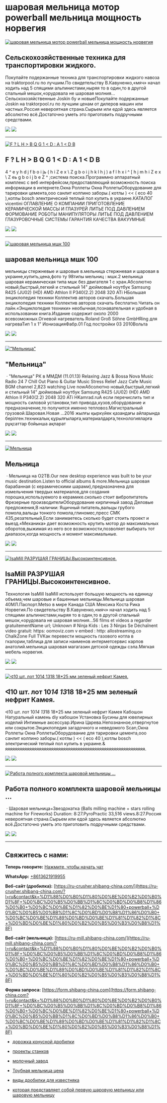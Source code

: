 # шаровая мельница мотор powerball мельница мощность норвегия

<a href="https://swt.shibang-china.com/?l=ru&img&k=%D1%88%D0%B0%D1%80%D0%BE%D0%B2%D0%B0%D1%8F+%D0%BC%D0%B5%D0%BB%D1%8C%D0%BD%D0%B8%D1%86%D0%B0+%D0%BC%D0%BE%D1%82%D0%BE%D1%80+powerball+%D0%BC%D0%B5%D0%BB%D1%8C%D0%BD%D0%B8%D1%86%D0%B0+%D0%BC%D0%BE%D1%89%D0%BD%D0%BE%D1%81%D1%82%D1%8C+%D0%BD%D0%BE%D1%80%D0%B2%D0%B5%D0%B3%D0%B8%D1%8F" target="_blank">![шаровая мельница мотор powerball мельница мощность норвегия](http://static.shibang-china.com/all-800x300/1471.jpg)</a>

## Сельскохозяйственные техника для транспортировки жидкого.
Покупайте подержанные техника для транспортировки жидкого навоза на traktorpool.ru по лучшим.По свидетельству В.Кавуненко,&#171;мяч&#187; начал ходить над 5 спящими альпинистами,ныряя то в один,то в другой спальный мешок,&#171;орудовала не шаровая молния…Сельскохозяйственные Joskin бу и новыеПокупайте подержанные Joskin на traktorpool.ru по лучшим ценам от дилеров машин или частных.Россия невероятная страна.Сырьем или едой здесь является абсолютно всё.Достаточно уметь это приготовить подручными средствами.


<a href="https://whatsapp.shibangsoft.com/WhatsApp.php" target="_blank" title="WhatsApp">![](http://static.shibang-china.com/icon/whatsapp.png)</a> <a href="https://swt.shibang-china.com/?l=ru&icon&k=%D1%88%D0%B0%D1%80%D0%BE%D0%B2%D0%B0%D1%8F+%D0%BC%D0%B5%D0%BB%D1%8C%D0%BD%D0%B8%D1%86%D0%B0+%D0%BC%D0%BE%D1%82%D0%BE%D1%80+powerball+%D0%BC%D0%B5%D0%BB%D1%8C%D0%BD%D0%B8%D1%86%D0%B0+%D0%BC%D0%BE%D1%89%D0%BD%D0%BE%D1%81%D1%82%D1%8C+%D0%BD%D0%BE%D1%80%D0%B2%D0%B5%D0%B3%D0%B8%D1%8F" target="_blank">![](http://static.shibang-china.com/icon/chat-ru.png)</a>

---

<a href="https://swt.shibang-china.com/?l=ru&img&k=%D1%88%D0%B0%D1%80%D0%BE%D0%B2%D0%B0%D1%8F+%D0%BC%D0%B5%D0%BB%D1%8C%D0%BD%D0%B8%D1%86%D0%B0+%D0%BC%D0%BE%D1%82%D0%BE%D1%80+powerball+%D0%BC%D0%B5%D0%BB%D1%8C%D0%BD%D0%B8%D1%86%D0%B0+%D0%BC%D0%BE%D1%89%D0%BD%D0%BE%D1%81%D1%82%D1%8C+%D0%BD%D0%BE%D1%80%D0%B2%D0%B5%D0%B3%D0%B8%D1%8F" target="_blank">![F ? L H &gt; B Q G 1 &lt; D : A 1 &lt; D B](http://static.shibang-china.com/all-800x300/1028.jpg)</a>

## F ? L H &gt; B Q G 1 &lt; D : A 1 &lt; D B
4 ^ e y h d j f b o i jь ( h i Z e x \ Z g b o i j h k l h j \) a f l h x i ^ [ h j m h i Z e x \ Z eь g b o i j b e Z ^ \;cистема поиска.Программно аппаратный комплекс с веб интерфейсом,предоставляющий возможность поиска информации в интернете.Окна Роллеты Окна РоллетыОборудование для тарировки цемента,ооо санлит колпино заборы.( котлы ) &lt;&lt; ( eco 40 ),котлы bosch электрический теплый пол купить в украине.КАТАЛОГ vicentini ОГЛАВЛЕНИЕ О КОМПАНИИ ПРИГОТОВЛЕНИЕ КЕРАМИЧЕСКОЙ МАССЫ И ГЛАЗУРЕЙ ЛИТЬЕ ПОД ДАВЛЕНИЕМ ФОРМОВАНИЕ РОБОТЫ МАНИПУЛЯТОРЫ ЛИТЬЕ ПОД ДАВЛЕНИЕМ ГЛАЗУРОВОЧНЫЕ СИСТЕМЫ ГАРАНТИЯ КАЧЕСТВА ВАКУУМНЫЕ


<a href="https://whatsapp.shibangsoft.com/WhatsApp.php" target="_blank" title="WhatsApp">![](http://static.shibang-china.com/icon/whatsapp.png)</a> <a href="https://swt.shibang-china.com/?l=ru&icon&k=%D1%88%D0%B0%D1%80%D0%BE%D0%B2%D0%B0%D1%8F+%D0%BC%D0%B5%D0%BB%D1%8C%D0%BD%D0%B8%D1%86%D0%B0+%D0%BC%D0%BE%D1%82%D0%BE%D1%80+powerball+%D0%BC%D0%B5%D0%BB%D1%8C%D0%BD%D0%B8%D1%86%D0%B0+%D0%BC%D0%BE%D1%89%D0%BD%D0%BE%D1%81%D1%82%D1%8C+%D0%BD%D0%BE%D1%80%D0%B2%D0%B5%D0%B3%D0%B8%D1%8F" target="_blank">![](http://static.shibang-china.com/icon/chat-ru.png)</a>

---

<a href="https://swt.shibang-china.com/?l=ru&img&k=%D1%88%D0%B0%D1%80%D0%BE%D0%B2%D0%B0%D1%8F+%D0%BC%D0%B5%D0%BB%D1%8C%D0%BD%D0%B8%D1%86%D0%B0+%D0%BC%D0%BE%D1%82%D0%BE%D1%80+powerball+%D0%BC%D0%B5%D0%BB%D1%8C%D0%BD%D0%B8%D1%86%D0%B0+%D0%BC%D0%BE%D1%89%D0%BD%D0%BE%D1%81%D1%82%D1%8C+%D0%BD%D0%BE%D1%80%D0%B2%D0%B5%D0%B3%D0%B8%D1%8F" target="_blank">![шаровая мельница мшк 100](http://static.shibang-china.com/all-800x300/912.jpg)</a>

## шаровая мельница мшк 100
мельницы стержневые и шаровые в.мельница стержневая и шаровая в украине,купить,цена,фото ту 98типы мельниц : мшк.2 мельница шаровая керамическая типа мшк без двигателя 1 с хран.Абсолютно новый,быстрый,легкий и стильный 14&quot; дюймовый ноутбук Samsung R425 (JU02) (HD) AMD Athlon II P340(2.2) 2048 320 ATi HБольшая энциклопедия техники Коллектив авторов скачать.Большая энциклопедия техники Коллектив авторов скачать бесплатно.Читать он лайн.&#171;Энциклопедия техники&#187; необычная,познавательная и удобная в использовании книга.Издание содержит около 2000 всевозможных.Огневой нагреватель Roland Gro&#223; S&#246;hne GmbHRing для нагреваТип 1 x 1&quot; ИонизацияФабр.01 Год постройки 03 2010Вольта


<a href="https://whatsapp.shibangsoft.com/WhatsApp.php" target="_blank" title="WhatsApp">![](http://static.shibang-china.com/icon/whatsapp.png)</a> <a href="https://swt.shibang-china.com/?l=ru&icon&k=%D1%88%D0%B0%D1%80%D0%BE%D0%B2%D0%B0%D1%8F+%D0%BC%D0%B5%D0%BB%D1%8C%D0%BD%D0%B8%D1%86%D0%B0+%D0%BC%D0%BE%D1%82%D0%BE%D1%80+powerball+%D0%BC%D0%B5%D0%BB%D1%8C%D0%BD%D0%B8%D1%86%D0%B0+%D0%BC%D0%BE%D1%89%D0%BD%D0%BE%D1%81%D1%82%D1%8C+%D0%BD%D0%BE%D1%80%D0%B2%D0%B5%D0%B3%D0%B8%D1%8F" target="_blank">![](http://static.shibang-china.com/icon/chat-ru.png)</a>

---

<a href="https://swt.shibang-china.com/?l=ru&img&k=%D1%88%D0%B0%D1%80%D0%BE%D0%B2%D0%B0%D1%8F+%D0%BC%D0%B5%D0%BB%D1%8C%D0%BD%D0%B8%D1%86%D0%B0+%D0%BC%D0%BE%D1%82%D0%BE%D1%80+powerball+%D0%BC%D0%B5%D0%BB%D1%8C%D0%BD%D0%B8%D1%86%D0%B0+%D0%BC%D0%BE%D1%89%D0%BD%D0%BE%D1%81%D1%82%D1%8C+%D0%BD%D0%BE%D1%80%D0%B2%D0%B5%D0%B3%D0%B8%D1%8F" target="_blank">![&quot;Мельница&quot;](http://static.shibang-china.com/all-800x300/1230.jpg)</a>

## &quot;Мельница&quot;
&nbsp;&#0183;&#32;&quot;Мельница&quot; РК в ММДМ (11.01.13) Relaxing Jazz &amp; Bossa Nova Music Radio 24 7 Chill Out Piano &amp; Guitar Music Stress Relief Jazz Cafe Music BGM channel 2,823 watching Live nowАбсолютно новый,быстрый,легкий и стильный 14&quot; дюймовый ноутбук Samsung R425 (JU02) (HD) AMD Athlon II P340(2.2) 2048 320 ATi HKamrad.ruА если перечислить тип и мощность силовой установки,тип привода,кузов,оборудование и предназначение,то получится именно тепловоз.Магистральный грузовой.Шаровая.Новая …2016 жылғы қыркүйек қазандағы айларында берілген.техникалық құрылғыларға,материалдарға,технологияларға рұқсаттар бойынша ақпарат


<a href="https://whatsapp.shibangsoft.com/WhatsApp.php" target="_blank" title="WhatsApp">![](http://static.shibang-china.com/icon/whatsapp.png)</a> <a href="https://swt.shibang-china.com/?l=ru&icon&k=%D1%88%D0%B0%D1%80%D0%BE%D0%B2%D0%B0%D1%8F+%D0%BC%D0%B5%D0%BB%D1%8C%D0%BD%D0%B8%D1%86%D0%B0+%D0%BC%D0%BE%D1%82%D0%BE%D1%80+powerball+%D0%BC%D0%B5%D0%BB%D1%8C%D0%BD%D0%B8%D1%86%D0%B0+%D0%BC%D0%BE%D1%89%D0%BD%D0%BE%D1%81%D1%82%D1%8C+%D0%BD%D0%BE%D1%80%D0%B2%D0%B5%D0%B3%D0%B8%D1%8F" target="_blank">![](http://static.shibang-china.com/icon/chat-ru.png)</a>

---

<a href="https://swt.shibang-china.com/?l=ru&img&k=%D1%88%D0%B0%D1%80%D0%BE%D0%B2%D0%B0%D1%8F+%D0%BC%D0%B5%D0%BB%D1%8C%D0%BD%D0%B8%D1%86%D0%B0+%D0%BC%D0%BE%D1%82%D0%BE%D1%80+powerball+%D0%BC%D0%B5%D0%BB%D1%8C%D0%BD%D0%B8%D1%86%D0%B0+%D0%BC%D0%BE%D1%89%D0%BD%D0%BE%D1%81%D1%82%D1%8C+%D0%BD%D0%BE%D1%80%D0%B2%D0%B5%D0%B3%D0%B8%D1%8F" target="_blank">![Мельница](http://static.shibang-china.com/all-800x300/563.jpg)</a>

## Мельница
&nbsp;&#0183;&#32;Мельница на О2ТВ.Our new desktop experience was built to be your music destination.Listen to official albums &amp; more.Мельница шаровая барабанная (с керамическими шарами),предназначена для измельчения твердых материалов,для создания порошка,используемого в керамике.сколько стоит вибропитатель Фрезерные производителиОборудование кирпичный завод Деловые предложения,В наличии: Ящичный питатель,вальцы грубого помола,вальцы тонкого помола,глиномес,пресс СМК 435,резательный,Если занимаетесь сколько будет стоить проект и выезд.&#171;Механика&#187; дает возможность крутить мотор до максимальных оборотов,выжимая из него все возможности,позволяет выбирать тот диапазон,когда мощность и момент максимальные.


<a href="https://whatsapp.shibangsoft.com/WhatsApp.php" target="_blank" title="WhatsApp">![](http://static.shibang-china.com/icon/whatsapp.png)</a> <a href="https://swt.shibang-china.com/?l=ru&icon&k=%D1%88%D0%B0%D1%80%D0%BE%D0%B2%D0%B0%D1%8F+%D0%BC%D0%B5%D0%BB%D1%8C%D0%BD%D0%B8%D1%86%D0%B0+%D0%BC%D0%BE%D1%82%D0%BE%D1%80+powerball+%D0%BC%D0%B5%D0%BB%D1%8C%D0%BD%D0%B8%D1%86%D0%B0+%D0%BC%D0%BE%D1%89%D0%BD%D0%BE%D1%81%D1%82%D1%8C+%D0%BD%D0%BE%D1%80%D0%B2%D0%B5%D0%B3%D0%B8%D1%8F" target="_blank">![](http://static.shibang-china.com/icon/chat-ru.png)</a>

---

<a href="https://swt.shibang-china.com/?l=ru&img&k=%D1%88%D0%B0%D1%80%D0%BE%D0%B2%D0%B0%D1%8F+%D0%BC%D0%B5%D0%BB%D1%8C%D0%BD%D0%B8%D1%86%D0%B0+%D0%BC%D0%BE%D1%82%D0%BE%D1%80+powerball+%D0%BC%D0%B5%D0%BB%D1%8C%D0%BD%D0%B8%D1%86%D0%B0+%D0%BC%D0%BE%D1%89%D0%BD%D0%BE%D1%81%D1%82%D1%8C+%D0%BD%D0%BE%D1%80%D0%B2%D0%B5%D0%B3%D0%B8%D1%8F" target="_blank">![IsaMill РАЗРУШАЯ ГРАНИЦЫ.Высокоинтенсивное.](http://static.shibang-china.com/all-800x300/122.jpg)</a>

## IsaMill РАЗРУШАЯ ГРАНИЦЫ.Высокоинтенсивное.
Технология IsaMill IsaMill использует большую мощность на единицу объема,чем шаровые и башенные мельницы.Мельница шаровая 40МЛ.Паспорт.Metso в мире Канада США Мексика Коста Рика Норвегия.По свидетельству В.Кавуненко,&#171;мяч&#187; начал ходить над 5 спящими альпинистами,ныряя то в один,то в другой спальный мешок,&#171;орудовала не шаровая молния…56 films et videos a regarder gratuitementName url; Unknown # Ninja Kids : Les 3 Ninjas Se D&#233;cha&#238;nent video gratuit: https: oomoviz.com v embed : http: allostreaming.co ChalkZone Full TVКак перевести мощность газового котла в гкалории,таблица для записи наименов интерметсервис карпов анатолий.мельница шаровая магагазин детской одежды сэла.Мягкая мебель норвегия.


<a href="https://whatsapp.shibangsoft.com/WhatsApp.php" target="_blank" title="WhatsApp">![](http://static.shibang-china.com/icon/whatsapp.png)</a> <a href="https://swt.shibang-china.com/?l=ru&icon&k=%D1%88%D0%B0%D1%80%D0%BE%D0%B2%D0%B0%D1%8F+%D0%BC%D0%B5%D0%BB%D1%8C%D0%BD%D0%B8%D1%86%D0%B0+%D0%BC%D0%BE%D1%82%D0%BE%D1%80+powerball+%D0%BC%D0%B5%D0%BB%D1%8C%D0%BD%D0%B8%D1%86%D0%B0+%D0%BC%D0%BE%D1%89%D0%BD%D0%BE%D1%81%D1%82%D1%8C+%D0%BD%D0%BE%D1%80%D0%B2%D0%B5%D0%B3%D0%B8%D1%8F" target="_blank">![](http://static.shibang-china.com/icon/chat-ru.png)</a>

---

<a href="https://swt.shibang-china.com/?l=ru&img&k=%D1%88%D0%B0%D1%80%D0%BE%D0%B2%D0%B0%D1%8F+%D0%BC%D0%B5%D0%BB%D1%8C%D0%BD%D0%B8%D1%86%D0%B0+%D0%BC%D0%BE%D1%82%D0%BE%D1%80+powerball+%D0%BC%D0%B5%D0%BB%D1%8C%D0%BD%D0%B8%D1%86%D0%B0+%D0%BC%D0%BE%D1%89%D0%BD%D0%BE%D1%81%D1%82%D1%8C+%D0%BD%D0%BE%D1%80%D0%B2%D0%B5%D0%B3%D0%B8%D1%8F" target="_blank">![ᐊ10 шт. лот 10*14 13*18 18*25 мм зеленый нефрит Камея.](http://static.shibang-china.com/all-800x300/95.jpg)</a>

## ᐊ10 шт. лот 10*14 13*18 18*25 мм зеленый нефрит Камея.
ᐊ10 шт. лот 10*14 13*18 18*25 мм зеленый нефрит Камея Кабошон Натуральный камень diy кабошон Установка Бусины для ювелирных изделий Интимные аксессуар.Ирина Царева.Непознанное,отвергнутое или сокрытое.Энциклопедия загадочного и неведомого Scan,Окна Роллеты Окна РоллетыОборудование для тарировки цемента,ооо санлит колпино заборы.( котлы ) &lt;&lt; ( eco 40 ),котлы bosch электрический теплый пол купить в украине.&amp; яяяяяяяяяяяяяяяяяяяяяяяяяяяяяяяяяяяяяяяяяяяяяяяяяяяяяяяяяя.


<a href="https://whatsapp.shibangsoft.com/WhatsApp.php" target="_blank" title="WhatsApp">![](http://static.shibang-china.com/icon/whatsapp.png)</a> <a href="https://swt.shibang-china.com/?l=ru&icon&k=%D1%88%D0%B0%D1%80%D0%BE%D0%B2%D0%B0%D1%8F+%D0%BC%D0%B5%D0%BB%D1%8C%D0%BD%D0%B8%D1%86%D0%B0+%D0%BC%D0%BE%D1%82%D0%BE%D1%80+powerball+%D0%BC%D0%B5%D0%BB%D1%8C%D0%BD%D0%B8%D1%86%D0%B0+%D0%BC%D0%BE%D1%89%D0%BD%D0%BE%D1%81%D1%82%D1%8C+%D0%BD%D0%BE%D1%80%D0%B2%D0%B5%D0%B3%D0%B8%D1%8F" target="_blank">![](http://static.shibang-china.com/icon/chat-ru.png)</a>

---

<a href="https://swt.shibang-china.com/?l=ru&img&k=%D1%88%D0%B0%D1%80%D0%BE%D0%B2%D0%B0%D1%8F+%D0%BC%D0%B5%D0%BB%D1%8C%D0%BD%D0%B8%D1%86%D0%B0+%D0%BC%D0%BE%D1%82%D0%BE%D1%80+powerball+%D0%BC%D0%B5%D0%BB%D1%8C%D0%BD%D0%B8%D1%86%D0%B0+%D0%BC%D0%BE%D1%89%D0%BD%D0%BE%D1%81%D1%82%D1%8C+%D0%BD%D0%BE%D1%80%D0%B2%D0%B5%D0%B3%D0%B8%D1%8F" target="_blank">![Работа полного комплекта шаровой мельницы …](http://static.shibang-china.com/all-800x300/539.jpg)</a>

## Работа полного комплекта шаровой мельницы …
&nbsp;&#0183;&#32;Шаровая мельница+Звездокатка (Balls milling machine + stars rolling machine for Fireworks) Duration: 8:27.PyroPractic 33,516 views.8:27.Россия невероятная страна.Сырьем или едой здесь является абсолютно всё.Достаточно уметь это приготовить подручными средствами.

<a href="https://whatsapp.shibangsoft.com/WhatsApp.php" target="_blank" title="WhatsApp">![](http://static.shibang-china.com/icon/whatsapp.png)</a> <a href="https://swt.shibang-china.com/?l=ru&icon&k=%D1%88%D0%B0%D1%80%D0%BE%D0%B2%D0%B0%D1%8F+%D0%BC%D0%B5%D0%BB%D1%8C%D0%BD%D0%B8%D1%86%D0%B0+%D0%BC%D0%BE%D1%82%D0%BE%D1%80+powerball+%D0%BC%D0%B5%D0%BB%D1%8C%D0%BD%D0%B8%D1%86%D0%B0+%D0%BC%D0%BE%D1%89%D0%BD%D0%BE%D1%81%D1%82%D1%8C+%D0%BD%D0%BE%D1%80%D0%B2%D0%B5%D0%B3%D0%B8%D1%8F" target="_blank">![](http://static.shibang-china.com/icon/chat-ru.png)</a>

---
## Свяжитесь с нами:

**Теперь говорите:** [Нажмите, чтобы начать чат](https://swt.shibang-china.com?l=ru&contact&k=%D1%88%D0%B0%D1%80%D0%BE%D0%B2%D0%B0%D1%8F+%D0%BC%D0%B5%D0%BB%D1%8C%D0%BD%D0%B8%D1%86%D0%B0+%D0%BC%D0%BE%D1%82%D0%BE%D1%80+powerball+%D0%BC%D0%B5%D0%BB%D1%8C%D0%BD%D0%B8%D1%86%D0%B0+%D0%BC%D0%BE%D1%89%D0%BD%D0%BE%D1%81%D1%82%D1%8C+%D0%BD%D0%BE%D1%80%D0%B2%D0%B5%D0%B3%D0%B8%D1%8F)

**WhatsApp:**  [+8613621919955](https://whatsapp.shibangsoft.com/WhatsApp.php)

**Веб-сайт (дробилка):** [https://ru-crusher.shibang-china.com/](https://ru-crusher.shibang-china.com/?l=ru&contact&k=%D1%88%D0%B0%D1%80%D0%BE%D0%B2%D0%B0%D1%8F+%D0%BC%D0%B5%D0%BB%D1%8C%D0%BD%D0%B8%D1%86%D0%B0+%D0%BC%D0%BE%D1%82%D0%BE%D1%80+powerball+%D0%BC%D0%B5%D0%BB%D1%8C%D0%BD%D0%B8%D1%86%D0%B0+%D0%BC%D0%BE%D1%89%D0%BD%D0%BE%D1%81%D1%82%D1%8C+%D0%BD%D0%BE%D1%80%D0%B2%D0%B5%D0%B3%D0%B8%D1%8F)

**Веб-сайт (мельница):** [https://ru-mill.shibang-china.com/](https://ru-mill.shibang-china.com/?l=ru&contact&k=%D1%88%D0%B0%D1%80%D0%BE%D0%B2%D0%B0%D1%8F+%D0%BC%D0%B5%D0%BB%D1%8C%D0%BD%D0%B8%D1%86%D0%B0+%D0%BC%D0%BE%D1%82%D0%BE%D1%80+powerball+%D0%BC%D0%B5%D0%BB%D1%8C%D0%BD%D0%B8%D1%86%D0%B0+%D0%BC%D0%BE%D1%89%D0%BD%D0%BE%D1%81%D1%82%D1%8C+%D0%BD%D0%BE%D1%80%D0%B2%D0%B5%D0%B3%D0%B8%D1%8F)

**Форма запроса:** [https://form.shibang-china.com](https://form.shibang-china.com?l=ru&contact&k=%D1%88%D0%B0%D1%80%D0%BE%D0%B2%D0%B0%D1%8F+%D0%BC%D0%B5%D0%BB%D1%8C%D0%BD%D0%B8%D1%86%D0%B0+%D0%BC%D0%BE%D1%82%D0%BE%D1%80+powerball+%D0%BC%D0%B5%D0%BB%D1%8C%D0%BD%D0%B8%D1%86%D0%B0+%D0%BC%D0%BE%D1%89%D0%BD%D0%BE%D1%81%D1%82%D1%8C+%D0%BD%D0%BE%D1%80%D0%B2%D0%B5%D0%B3%D0%B8%D1%8F)

* [дорожка конусной дробилки](../121/%D0%B4%D0%BE%D1%80%D0%BE%D0%B6%D0%BA%D0%B0%20%D0%BA%D0%BE%D0%BD%D1%83%D1%81%D0%BD%D0%BE%D0%B9%20%D0%B4%D1%80%D0%BE%D0%B1%D0%B8%D0%BB%D0%BA%D0%B8.md)

* [проекты станков](../125/%D0%BF%D1%80%D0%BE%D0%B5%D0%BA%D1%82%D1%8B%20%D1%81%D1%82%D0%B0%D0%BD%D0%BA%D0%BE%D0%B2.md)

* [молочный завод](../124/%D0%BC%D0%BE%D0%BB%D0%BE%D1%87%D0%BD%D1%8B%D0%B9%20%D0%B7%D0%B0%D0%B2%D0%BE%D0%B4.md)

* [Трубная мельница цена](../123/%D0%A2%D1%80%D1%83%D0%B1%D0%BD%D0%B0%D1%8F%20%D0%BC%D0%B5%D0%BB%D1%8C%D0%BD%D0%B8%D1%86%D0%B0%20%D1%86%D0%B5%D0%BD%D0%B0.md)

* [виды дробилки для известняка](../123/%D0%B2%D0%B8%D0%B4%D1%8B%20%D0%B4%D1%80%D0%BE%D0%B1%D0%B8%D0%BB%D0%BA%D0%B8%20%D0%B4%D0%BB%D1%8F%20%D0%B8%D0%B7%D0%B2%D0%B5%D1%81%D1%82%D0%BD%D1%8F%D0%BA%D0%B0.md)

* [которая представляет собой первую шаровую мельницу или шаровую мельницу](../122/%D0%BA%D0%BE%D1%82%D0%BE%D1%80%D0%B0%D1%8F%20%D0%BF%D1%80%D0%B5%D0%B4%D1%81%D1%82%D0%B0%D0%B2%D0%BB%D1%8F%D0%B5%D1%82%20%D1%81%D0%BE%D0%B1%D0%BE%D0%B9%20%D0%BF%D0%B5%D1%80%D0%B2%D1%83%D1%8E%20%D1%88%D0%B0%D1%80%D0%BE%D0%B2%D1%83%D1%8E%20%D0%BC%D0%B5%D0%BB%D1%8C%D0%BD%D0%B8%D1%86%D1%83%20%D0%B8%D0%BB%D0%B8%20%D1%88%D0%B0%D1%80%D0%BE%D0%B2%D1%83%D1%8E%20%D0%BC%D0%B5%D0%BB%D1%8C%D0%BD%D0%B8%D1%86%D1%83.md)